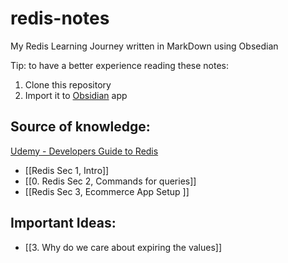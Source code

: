 # redis-notes
My Redis Learning Journey written in MarkDown using Obsedian


Tip: to have a better experience reading these notes:
1. Clone this repository
2. Import it to [Obsidian](https://obsidian.md/) app


## Source of knowledge: 
[Udemy - Developers Guide to Redis](https://www.udemy.com/course/redis-the-complete-developers-guide-p/)

- [[Redis Sec 1,  Intro]]
- [[0. Redis Sec 2,  Commands for queries]]
- [[Redis Sec 3, Ecommerce App Setup  ]]


## Important Ideas:
- [[3. Why do we care about expiring the values]]
